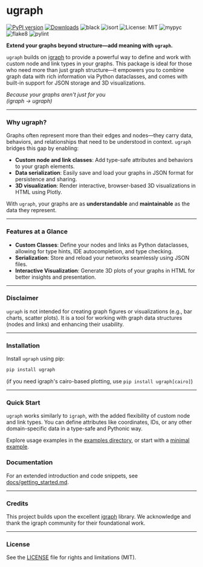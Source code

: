 # ugraph

[![PyPI version](https://badge.fury.io/py/ugraph.svg)](https://badge.fury.io/py/ugraph)
[![Downloads](https://pepy.tech/badge/ugraph)](https://pepy.tech/project/ugraph)
![black](https://img.shields.io/badge/code%20style-black-000000.svg)
![isort](https://img.shields.io/badge/%20imports-isort-%231674b1.svg)
![License: MIT](https://img.shields.io/badge/License-MIT-yellow.svg)
![mypyc](https://img.shields.io/badge/mypy%20checked-100%25-brightgreen)
![flake8](https://img.shields.io/badge/flake8%20checked-100%25-brightgreen)
![pylint](https://img.shields.io/badge/pylint%20checked-100%25-brightgreen)

**Extend your graphs beyond structure—add meaning with `ugraph`.**

`ugraph` builds on [igraph](https://igraph.org/) to provide a powerful way to define and work with custom node and link types in your graphs. This package is ideal for those who need more than just graph structure—it empowers you to combine graph data with rich information via Python dataclasses, and comes with built-in support for JSON storage and 3D visualizations.

_Because your graphs aren't just for you_  
*(igraph → ugraph)*

---

### Why ugraph?

Graphs often represent more than their edges and nodes—they carry data, behaviors, and relationships that need to be understood in context. `ugraph` bridges this gap by enabling:

- **Custom node and link classes**: Add type-safe attributes and behaviors to your graph elements.
- **Data serialization**: Easily save and load your graphs in JSON format for persistence and sharing.
- **3D visualization**: Render interactive, browser-based 3D visualizations in HTML using Plotly.

With `ugraph`, your graphs are as **understandable** and **maintainable** as the data they represent.

---

### Features at a Glance

- **Custom Classes**: Define your nodes and links as Python dataclasses, allowing for type hints, IDE autocompletion, and type checking.
- **Serialization**: Store and reload your networks seamlessly using JSON files.
- **Interactive Visualization**: Generate 3D plots of your graphs in HTML for better insights and presentation.

---

### Disclaimer

`ugraph` is not intended for creating graph figures or visualizations (e.g., bar charts, scatter plots). It is a tool for working with graph data structures (nodes and links) and enhancing their usability.

---

### Installation

Install `ugraph` using pip:

```bash
pip install ugraph
```

(if you need igraph's cairo-based plotting, use `pip install ugraph[cairo]`)

---

### Quick Start

`ugraph` works similarly to `igraph`, with the added flexibility of custom node and link types. You can define attributes like coordinates, IDs, or any other domain-specific data in a type-safe and Pythonic way.

Explore usage examples in the [examples directory](https://github.com/WonJayne/ugraph/tree/main/src/usage), or start with a [minimal example](https://github.com/WonJayne/ugraph/tree/main/src/usage/minimal_example.py).

### Documentation

For an extended introduction and code snippets, see [docs/getting_started.md](./docs/getting_started.md).

---

### Credits

This project builds upon the excellent [igraph](https://igraph.org/) library. We acknowledge and thank the igraph community for their foundational work.

---

### License

See the [LICENSE](LICENSE) file for rights and limitations (MIT).

